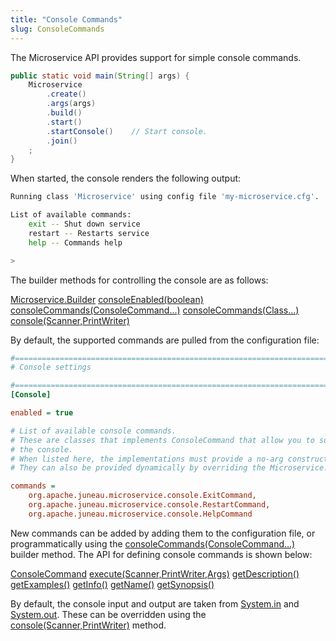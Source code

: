 ```yaml
---
title: "Console Commands"
slug: ConsoleCommands
---
```


The Microservice API provides support for simple console commands.

```java
public static void main(String[] args) {
    Microservice
        .create()
        .args(args)
        .build()
        .start()
        .startConsole()    // Start console.
        .join()
    ;
}
```

When started, the console renders the following output:

```bash
Running class 'Microservice' using config file 'my-microservice.cfg'.

List of available commands:
    exit -- Shut down service
    restart -- Restarts service
    help -- Commands help

>
```

The builder methods for controlling the console are as follows:

<tree>
<node-0><java-class><a href="/site/apidocs/org/apache/juneau/microservice/Microservice.Builder.html" target="_blank">Microservice.Builder</a></java-class></node-0>
<node-1><java-method><a href="/site/apidocs/org/apache/juneau/microservice/Microservice.Builder.html#consoleEnabled(boolean)" target="_blank">consoleEnabled(boolean)</a></java-method></node-1>
<node-1><java-method><a href="/site/apidocs/org/apache/juneau/microservice/Microservice.Builder.html#consoleCommands(org.apache.juneau.microservice.console.ConsoleCommand...)" target="_blank">consoleCommands(ConsoleCommand...)</a></java-method></node-1>
<node-1><java-method><a href="/site/apidocs/org/apache/juneau/microservice/Microservice.Builder.html#consoleCommands(java.lang.Class...)" target="_blank">consoleCommands(Class...)</a></java-method></node-1>
<node-1><java-method><a href="/site/apidocs/org/apache/juneau/microservice/Microservice.Builder.html#console(java.util.Scanner,java.io.PrintWriter)" target="_blank">console(Scanner,PrintWriter)</a></java-method></node-1>
</tree>

By default, the supported commands are pulled from the configuration file:

```ini
#=======================================================================================================================
# Console settings

#=======================================================================================================================
[Console]

enabled = true

# List of available console commands.
# These are classes that implements ConsoleCommand that allow you to submit commands to the microservice via
# the console.
# When listed here, the implementations must provide a no-arg constructor.
# They can also be provided dynamically by overriding the Microservice.createConsoleCommands() method.

commands =
    org.apache.juneau.microservice.console.ExitCommand,
    org.apache.juneau.microservice.console.RestartCommand,
    org.apache.juneau.microservice.console.HelpCommand
```

New commands can be added by adding them to the configuration file, or programmatically using the <a href="/site/apidocs/org/apache/juneau/microservice/Microservice.Builder.html#consoleCommands(org.apache.juneau.microservice.console.ConsoleCommand...)" target="_blank">consoleCommands(ConsoleCommand...)</a> builder method.
The API for defining console commands is shown below:

<tree>
<node-0><java-class><a href="/site/apidocs/org/apache/juneau/microservice/console/ConsoleCommand.html" target="_blank">ConsoleCommand</a></java-class></node-0>
<node-1><java-method><a href="/site/apidocs/org/apache/juneau/microservice/console/ConsoleCommand.html#execute(java.util.Scanner,java.io.PrintWriter,org.apache.juneau.collections.Args)" target="_blank">execute(Scanner,PrintWriter,Args)</a></java-method></node-1>
<node-1><java-method><a href="/site/apidocs/org/apache/juneau/microservice/console/ConsoleCommand.html#getDescription()" target="_blank">getDescription()</a></java-method></node-1>
<node-1><java-method><a href="/site/apidocs/org/apache/juneau/microservice/console/ConsoleCommand.html#getExamples()" target="_blank">getExamples()</a></java-method></node-1>
<node-1><java-method><a href="/site/apidocs/org/apache/juneau/microservice/console/ConsoleCommand.html#getInfo()" target="_blank">getInfo()</a></java-method></node-1>
<node-1><java-method><a href="/site/apidocs/org/apache/juneau/microservice/console/ConsoleCommand.html#getName()" target="_blank">getName()</a></java-method></node-1>
<node-1><java-method><a href="/site/apidocs/org/apache/juneau/microservice/console/ConsoleCommand.html#getSynopsis()" target="_blank">getSynopsis()</a></java-method></node-1>
</tree>

By default, the console input and output are taken from <a href="https://docs.oracle.com/en/java/javase/17/docs/api/java.base/lang/System.html#in" target="_blank">System.in</a> and <a href="https://docs.oracle.com/en/java/javase/17/docs/api/java.base/lang/System.html#out" target="_blank">System.out</a>.
These can be overridden using the <a href="/site/apidocs/org/apache/juneau/microservice/Microservice.Builder.html#console(java.util.Scanner,java.io.PrintWriter)" target="_blank">console(Scanner,PrintWriter)</a> method.
